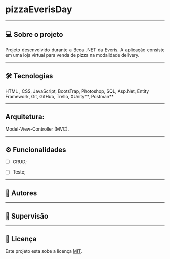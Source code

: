 ﻿# pizzaEverisDay

---
## 💻 Sobre o projeto
  
<p align="justify">
Projeto desenvolvido durante a Beca .NET da Everis. A aplicação consiste em uma loja virtual para venda de pizza na modalidade delivery.
</p>

---
## 🛠 Tecnologias

HTML , CSS, JavaScript, BootsTrap, Photoshop, SQL, Asp.Net, Entity Framework, Git, GitHub, Trello, XUnity**, Postman**
  
---
## Arquitetura:
  Model-View-Controller (MVC).
  
---
## ⚙️ Funcionalidades

 - [ ] CRUD;
 - [ ] Teste;


---
## 👶 Autores

---
## 👴 Supervisão
 
---
## 📝 Licença

Este projeto esta sobe a licença [MIT](./LICENSE).

